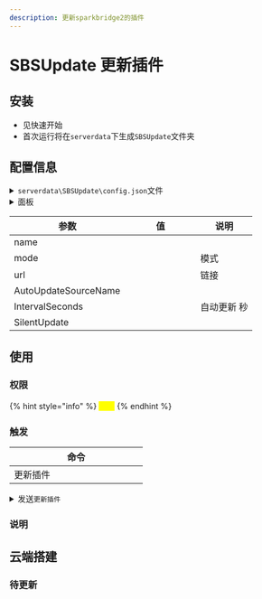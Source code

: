 ```yaml
---
description: 更新sparkbridge2的插件
---
```


# SBSUpdate 更新插件

## 安装

* 见快速开始
* 首次运行将在`serverdata`下生成`SBSUpdate`文件夹

## 配置信息

<details>

<summary><code>serverdata\SBSUpdate\config.json</code>文件</summary>

```json
{
    "Sources": [
        {
            "name": "官方源",
            "mode": "file",
            "url": "https://api.bcbcz.com/mc/SBSUpdate/"
        }
    ],
    "AutoUpdateSourceName": "官方源",
    "IntervalSeconds": 43200,
    "SilentUpdate": false
}
```

</details>

<details>

<summary>面板</summary>



</details>

<table><thead><tr><th width="189">参数</th><th width="109">值</th><th>说明</th></tr></thead><tbody><tr><td>name</td><td></td><td></td></tr><tr><td>mode</td><td></td><td>模式</td></tr><tr><td>url</td><td></td><td>链接</td></tr><tr><td>AutoUpdateSourceName</td><td></td><td></td></tr><tr><td>IntervalSeconds</td><td></td><td>自动更新 秒</td></tr><tr><td>SilentUpdate</td><td></td><td></td></tr></tbody></table>

## 使用

### 权限

{% hint style="info" %}
<mark style="color:yellow;">管理</mark>
{% endhint %}

### 触发

<table><thead><tr><th width="220">命令</th></tr></thead><tbody><tr><td>更新插件</td></tr></tbody></table>

<details>

<summary> 发送<code>更新插件</code></summary>

<mark style="color:blue;">检查更新完毕!!</mark>!

<mark style="color:blue;">检查更新完毕!!! 插件:test需要更新! 重启生效</mark>

</details>

### 说明



## 云端搭建

### 待更新
